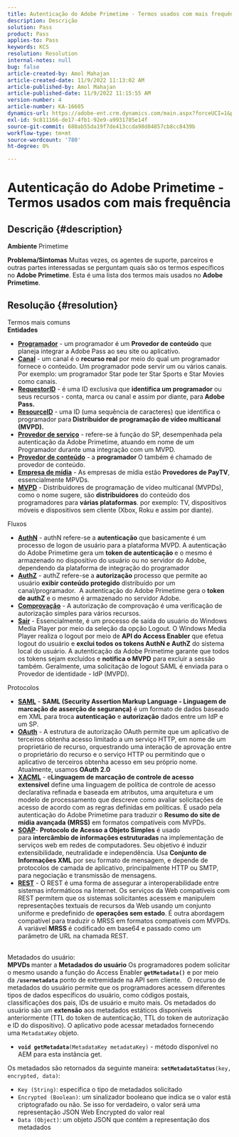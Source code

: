 ```yaml
---
title: Autenticação do Adobe Primetime - Termos usados com mais frequência
description: Descrição
solution: Pass
product: Pass
applies-to: Pass
keywords: KCS
resolution: Resolution
internal-notes: null
bug: false
article-created-by: Amol Mahajan
article-created-date: 11/9/2022 11:13:02 AM
article-published-by: Amol Mahajan
article-published-date: 11/9/2022 11:15:55 AM
version-number: 4
article-number: KA-16605
dynamics-url: https://adobe-ent.crm.dynamics.com/main.aspx?forceUCI=1&pagetype=entityrecord&etn=knowledgearticle&id=4f62ba74-1f60-ed11-9561-6045bd006268
exl-id: 9c811166-de17-4fb1-92e9-a9931785e14f
source-git-commit: 680ab55da19f7de413ccda98d84857cb8cc8439b
workflow-type: tm+mt
source-wordcount: '780'
ht-degree: 0%

---
```


# Autenticação do Adobe Primetime - Termos usados com mais frequência

## Descrição {#description}

<b>Ambiente</b>
Primetime


<b>Problema/Sintomas</b>
Muitas vezes, os agentes de suporte, parceiros e outras partes interessadas se perguntam quais são os termos específicos no <b>Adobe Primetime</b>. Esta é uma lista dos termos mais usados no <b>Adobe Primetime</b>.


## Resolução {#resolution}

Termos mais comuns<br>
<b>Entidades</b>

- <u><b>Programador</b></u> - um programador é um <b>Provedor de conteúdo</b> que planeja integrar a Adobe Pass ao seu site ou aplicativo.
- <u><b>Canal</b></u> - um canal é o <b>recurso real</b> por meio do qual um programador fornece o conteúdo. Um programador pode servir um ou vários canais. Por exemplo: um programador Star pode ter Star Sports e Star Movies como canais.
- <u><b>RequestorID</b></u> - é uma ID exclusiva que <b>identifica um programador</b> ou seus recursos - conta, marca ou canal e assim por diante, para<b> Adobe Pass. </b>
- <u><b>ResourceID</b></u> - uma ID (uma sequência de caracteres) que identifica o programador para<b> Distribuidor de programação de vídeo multicanal (MVPD). </b>
- <u><b>Provedor de serviço</b></u> - refere-se à função do SP, desempenhada pela autenticação da Adobe Primetime, atuando em nome de um Programador durante uma integração com um MVPD.
- <u><b>Provedor de conteúdo</b></u> - a <b>programador </b>O também é chamado de provedor de conteúdo.
- <u><b>Empresa de mídia</b></u> - As empresas de mídia estão <b>Provedores de PayTV</b>, essencialmente MPVDs.
- <u><b>MVPD</b></u> - Distribuidores de programação de vídeo multicanal (MVPDs), como o nome sugere, são <b>distribuidores</b> do conteúdo dos programadores para <b>várias plataformas</b>. por exemplo: TV, dispositivos móveis e dispositivos sem cliente (Xbox, Roku e assim por diante).

Fluxos
- <u><b>AuthN</b></u> - authN refere-se a <b>autenticação</b> que basicamente é um processo de logon de usuário para a plataforma MVPD. A autenticação do Adobe Primetime gera um <b>token de autenticação </b>e o mesmo é armazenado no dispositivo do usuário ou no servidor do Adobe, dependendo da plataforma de integração do programador
- <u><b>AuthZ</b></u> - authZ refere-se a <b>autorização</b> processo que permite ao usuário <b>exibir conteúdo protegido</b> distribuído por um canal/programador.  A autenticação do Adobe Primetime gera o <b>token de authZ</b> e o mesmo é armazenado no servidor Adobe.
- <u><b>Comprovação</b></u> - A autorização de comprovação é uma verificação de autorização simples para vários recursos.
- <u><b>Sair</b></u> - Essencialmente, é um processo de saída do usuário do Windows Media Player por meio da seleção da opção Logout. O Windows Media Player realiza o logout por meio de <b>API do Access Enabler</b> que efetua logout do usuário e <b>exclui todos os tokens AuthN e AuthZ</b> do sistema local do usuário. A autenticação da Adobe Primetime garante que todos os tokens sejam excluídos e <b>notifica o MVPD</b> para excluir a sessão também. Geralmente, uma solicitação de logout SAML é enviada para o Provedor de identidade - IdP (MVPD).



Protocolos
- <b><u>SAML</u></b> - <b>SAML (Security Assertion Markup Language - Linguagem de marcação de asserção de segurança)</b> é um formato de dados baseado em XML para troca <b>autenticação</b> e <b>autorização</b> dados entre um IdP e um SP.
- <u><b>OAuth</b></u> - A estrutura de autorização OAuth permite que um aplicativo de terceiros obtenha acesso limitado a um serviço HTTP, em nome de um proprietário de recurso, orquestrando uma interação de aprovação entre o proprietário do recurso e o serviço HTTP ou permitindo que o aplicativo de terceiros obtenha acesso em seu próprio nome. Atualmente, usamos <b>OAuth 2.0</b>
- <b><u>XACML</u></b> - e<b>Linguagem de marcação de controle de acesso extensível</b> define uma linguagem de política de controle de acesso declarativa refinada e baseada em atributos, uma arquitetura e um modelo de processamento que descreve como avaliar solicitações de acesso de acordo com as regras definidas em políticas. É usado pela autenticação do Adobe Primetime para traduzir o <b>Resumo do site de mídia avançada</b> <b>(MRSS)</b> em formatos compatíveis com MVPDs.
- <b><u>SOAP</u></b>- <b>Protocolo de Acesso a Objeto Simples</b> é usado para <b>intercâmbio de informações estruturadas </b>na implementação de serviços web em redes de computadores. Seu objetivo é induzir extensibilidade, neutralidade e independência. Usa <b>Conjunto de Informações XML</b> por seu formato de mensagem, e depende de protocolos de camada de aplicativo, principalmente HTTP ou SMTP, para negociação e transmissão de mensagens.
- <u><b>REST</b></u> - O REST é uma forma de assegurar a interoperabilidade entre sistemas informáticos na Internet. Os serviços da Web compatíveis com REST permitem que os sistemas solicitantes acessem e manipulem representações textuais de recursos da Web usando um conjunto uniforme e predefinido de <b>operações sem estado</b>. É outra abordagem compatível para traduzir o MRSS em formatos compatíveis com MVPDs. A variável <b>MRSS</b> é codificado em base64 e passado como um parâmetro de URL na chamada REST.

<br>Metadados do usuário:<br>
<b>MPVDs </b>manter a<b> Metadados do usuário</b> Os programadores podem solicitar o mesmo usando a função do Access Enabler <b>`getMetadata()`</b> e por meio da <b>`/usermetadata`</b> ponto de extremidade na API sem cliente.
 
O recurso de metadados do usuário permite que os programadores acessem diferentes tipos de dados específicos do usuário, como códigos postais, classificações dos pais, IDs de usuário e muito mais. Os metadados do usuário são um <b>extensão</b> aos metadados estáticos disponíveis anteriormente (TTL do token de autenticação, TTL do token de autorização e ID do dispositivo). O aplicativo pode acessar metadados fornecendo uma `MetadataKey` objeto.

- <b>`void getMetadata`</b>`(MetadataKey metadataKey)` - método disponível no AEM para esta instância get.


Os metadados são retornados da seguinte maneira: <b>`setMetadataStatus`</b>`(key, encrypted, data)`:

- `Key (String)`: especifica o tipo de metadados solicitado
- `Encrypted (Boolean)`: um sinalizador booleano que indica se o valor está criptografado ou não. Se isso for verdadeiro, o valor será uma representação JSON Web Encrypted do valor real
- `Data (Object)`: um objeto JSON que contém a representação dos metadados
